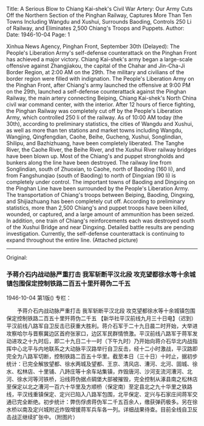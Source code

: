 Title: A Serious Blow to Chiang Kai-shek's Civil War Artery: Our Army Cuts Off the Northern Section of the Pinghan Railway, Captures More Than Ten Towns Including Wangdu and Xushui, Surrounds Baoding, Controls 250 Li of Railway, and Eliminates 2,500 Chiang's Troops and Puppets.
Author:
Date: 1946-10-04
Page: 1

Xinhua News Agency, Pinghan Front, September 30th (Delayed): The People's Liberation Army's self-defense counterattack on the Pinghan Front has achieved a major victory. Chiang Kai-shek's army began a large-scale offensive against Zhangjiakou, the capital of the Chahar and Jin-Cha-Ji Border Region, at 2:00 AM on the 29th. The military and civilians of the border region were filled with indignation. The People's Liberation Army on the Pinghan Front, after Chiang's army launched the offensive at 9:00 PM on the 29th, launched a self-defense counterattack against the Pinghan Railway, the main artery connecting Beiping, Chiang Kai-shek's North China civil war command center, with the interior. After 12 hours of fierce fighting, the Pinghan Railway was completely cut off by the People's Liberation Army, which controlled 250 li of the railway. As of 10:00 AM today (the 30th), according to preliminary statistics, the cities of Wangdu and Xushui, as well as more than ten stations and market towns including Wangdu, Wangjing, Qingfengdian, Caohe, Beihe, Gucheng, Xushui, Songlindian, Shilipu, and Bazhizhuang, have been completely liberated. The Tanghe River, the Caohe River, the Beihe River, and the Xushui River railway bridges have been blown up. Most of the Chiang's and puppet strongholds and bunkers along the line have been destroyed. The railway line from Songlindian, south of Zhuoxian, to Caohe, north of Baoding (160 li), and from Fangshunqiao (south of Baoding) to north of Dingxian (90 li) is completely under control. The important towns of Baoding and Dingxing on the Pinghan Line have been surrounded by the People's Liberation Army. The transportation of Chiang's troops between Beiping, Baoding, Dingxing, and Shijiazhuang has been completely cut off. According to preliminary statistics, more than 2,500 Chiang's and puppet troops have been killed, wounded, or captured, and a large amount of ammunition has been seized. In addition, one train of Chiang's reinforcements each was destroyed south of the Xushui Bridge and near Dingxing. Detailed battle results are pending investigation. Currently, the self-defense counterattack is continuing to expand throughout the entire line. (Attached picture)



<hr /> 

Original: 


### 予蒋介石内战动脉严重打击  我军斩断平汉北段  攻克望都徐水等十余城镇包围保定控制铁路二百五十里歼蒋伪二千五

1946-10-04
第1版()
专栏：

　　予蒋介石内战动脉严重打击
    我军斩断平汉北段
    攻克望都徐水等十余城镇包围保定控制铁路二百五十里歼蒋伪二千五
    【新华社平汉前线九月三十日电】（迟到）平汉前线八路军自卫反击已获重大胜利。蒋介石军于二十九日晨二时开始，大举进攻察哈尔与晋察冀边区首府张家口，边区军民群情愤激。平汉前线八路军于蒋军发动进攻之十九时后，即二十九日二十一时（下午九时）乃开始向蒋介石华北内战指挥中心北平与内地联系之大动脉平汉路举行自卫反击，经十二小时激战，平汉路即完全为八路军切断，控制铁路二百五十华里。截至本日（三十日）十时止，据初步统计：已完全解放望都、徐水两城及望都、王京、清风店、漕河、北河、固城、徐水、松林店、十里铺、八跱庄等十余车站集镇，炸毁唐河、沙河支流河漕河、北河、徐水河等河铁桥，沿线蒋伪据点碉堡大部被摧毁，完全控制从涿县南之松林店至保定以北之漕河一百六十华里及方顺桥（保定南）至定县北之九十华里之铁路线，平汉线重镇保定、定兴已陷入八路军包围，北平保定、定兴与石家庄间蒋军交通已完全断绝。初步统计：弊伤俘虏蒋伪军二千五百余人，缴获弹药极多。另在徐水桥以南及定兴城附近炸毁增援蒋军兵车各一列。详细战果待查。目前全线自卫反击战正继续扩张中。（附图片）
